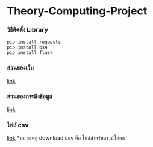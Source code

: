 # Theory-Computing-Project

### วิธีติดตั้ง Library

```
pip install requests
pip install bs4
pip install flask
```

### ส่วนของเว็บ
[link](https://github.com/pakpak123/Theory-Computing-Project/tree/main/web_crawler)

### ส่วนของการดึงข้อมูล
[link](https://github.com/pakpak123/Theory-Computing-Project/tree/main/Backend)

### ไฟล์ csv
[link](https://github.com/pakpak123/Theory-Computing-Project/tree/main/web_crawler/data)
*หมายเหตุ download.csv คือ ไฟล์สำหรับดาวน์โหลด 
